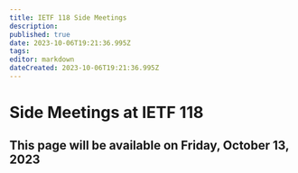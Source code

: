 ```yaml
---
title: IETF 118 Side Meetings
description: 
published: true
date: 2023-10-06T19:21:36.995Z
tags: 
editor: markdown
dateCreated: 2023-10-06T19:21:36.995Z
---
```


# Side Meetings at IETF 118
## This page will be available on Friday, October 13, 2023